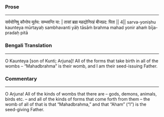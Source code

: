 ### Prose 
 --- 
सर्वयोनिषु कौन्तेय मूर्तय: सम्भवन्ति या: |
तासां ब्रह्म महद्योनिरहं बीजप्रद: पिता || 4||
sarva-yoniṣhu kaunteya mūrtayaḥ sambhavanti yāḥ
tāsāṁ brahma mahad yonir ahaṁ bīja-pradaḥ pitā

### Bengali Translation 
 --- 
O Kaunteya [son of Kunti; Arjuna]! All of the forms that take birth in all of the wombs – “Mahadbrahma” is their womb, and I am their seed-issuing Father.

### Commentary 
 --- 
O Arjuna! All of the kinds of wombs that there are – gods, demons, animals, birds etc. – and all of the kinds of forms that come forth from them – the womb of all of that is that “Mahadbrahma,” and that “Aham” (“I”) is the seed-giving Father. 